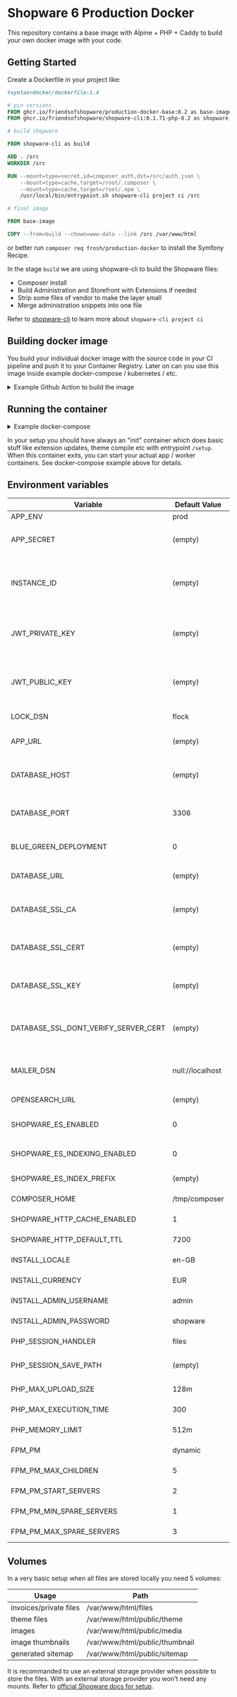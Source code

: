 # Shopware 6 Production Docker

This repository contains a base image with Alpine + PHP + Caddy to build your own docker image with your code.

## Getting Started

Create a Dockerfile in your project like:

```dockerfile
#syntax=docker/dockerfile:1.4

# pin versions
FROM ghcr.io/friendsofshopware/production-docker-base:8.2 as base-image
FROM ghcr.io/friendsofshopware/shopware-cli:0.1.71-php-8.2 as shopware-cli

# build shopware

FROM shopware-cli as build

ADD . /src
WORKDIR /src

RUN --mount=type=secret,id=composer_auth,dst=/src/auth.json \
    --mount=type=cache,target=/root/.composer \
    --mount=type=cache,target=/root/.npm \
    /usr/local/bin/entrypoint.sh shopware-cli project ci /src

# final image

FROM base-image

COPY --from=build --chown=www-data --link /src /var/www/html
```

or better run `composer req frosh/production-docker` to install the Symfony Recipe.

In the stage `build` we are using shopware-cli to build the Shopware files:

- Composer install
- Build Administration and Storefront with Extensions if needed
- Strip some files of vendor to make the layer small
- Merge administration snippets into one file

Refer to [shopware-cli](https://github.com/FriendsOfShopware/shopware-cli) to learn more about `shopware-cli project ci`

## Building docker image

You build your individual docker image with the source code in your CI pipeline and push it to your Container Registry. Later on can you use this image inside example docker-compose / kubernetes / etc.

<details>
  <summary>Example Github Action to build the image</summary>

```yaml
name: Build Docker Image

on:
  push:
    branches:
      - main

jobs:
  build:
    runs-on: ubuntu-latest
    steps:
      - name: Checkout Repository
        uses: actions/checkout@v3

      - name: Set up Docker Buildx
        uses: docker/setup-buildx-action@v2
        
      - name: Login into Github Docker Registery
        run: echo "${{ secrets.GITHUB_TOKEN }}" | docker login ghcr.io -u ${{ github.actor }} --password-stdin

      - name: Build and push
        uses: docker/build-push-action@v4
        with:
          context: .
          file: ./docker/Dockerfile
          push: true
          tags: ghcr.io/${{ github.repository_owner }}/${{ github.event.repository.name }}
```

</details>

## Running the container

<details>
  <summary>Example docker-compose</summary>

```yaml
version: "3.8"
services:
    db:
        image: mysql:8.0
        environment:
            MYSQL_ROOT_PASSWORD: 'shopware'
            MYSQL_USER: shopware
            MYSQL_PASSWORD: shopware
            MYSQL_DATABASE: shopware
        volumes:
        - mysql-data:/var/lib/mysql

    init-perm:
        image: alpine
        volumes:
            - files:/var/www/html/files
            - theme:/var/www/html/public/theme
            - media:/var/www/html/public/media
            - thumbnail:/var/www/html/public/thumbnail
            - sitemap:/var/www/html/public/sitemap
        command: chown 82:82 /var/www/html/files /var/www/html/public/theme /var/www/html/public/media /var/www/html/public/thumbnail /var/www/html/public/sitemap

    init:
        image: local
        build:
            context: .
        env_file: .app.env
        entrypoint: /setup
        volumes:
            - files:/var/www/html/files
            - theme:/var/www/html/public/theme
            - media:/var/www/html/public/media
            - thumbnail:/var/www/html/public/thumbnail
            - sitemap:/var/www/html/public/sitemap
        depends_on:
            db:
                condition: service_started
            init-perm:
                condition: service_completed_successfully
    web:
        image: local
        build:
            context: .
        volumes:
            - files:/var/www/html/files
            - theme:/var/www/html/public/theme
            - media:/var/www/html/public/media
            - thumbnail:/var/www/html/public/thumbnail
            - sitemap:/var/www/html/public/sitemap
        depends_on:
            init:
                condition: service_completed_successfully
        env_file: .app.env
        ports:
            - 8000:8000

    worker:
        image: local
        restart: unless-stopped
        build:
            context: .
        volumes:
            - files:/var/www/html/files
            - theme:/var/www/html/public/theme
            - media:/var/www/html/public/media
            - thumbnail:/var/www/html/public/thumbnail
            - sitemap:/var/www/html/public/sitemap
        depends_on:
        init:
            condition: service_completed_successfully
        env_file: .app.env
        entrypoint: [ "php", "bin/console", "messenger:consume", "async", "--time-limit=300", "--memory-limit=512M" ]
        deploy:
            replicas: 3

volumes:
    mysql-data:
    files:
    theme:
    media:
    thumbnail:
    sitemap:
```

</details>

In your setup you should have always an "init" container which does basic stuff like extension updates, theme compile etc with entrypoint `/setup`. 
When this container exits, you can start your actual app / worker containers. See docker-compose example above for details.

## Environment variables

| Variable                             | Default Value    | Description                                                                              |
|--------------------------------------|------------------|------------------------------------------------------------------------------------------|
| APP_ENV                              | prod             | Environment                                                                              |
| APP_SECRET                           | (empty)          | Can be generated with `openssl rand -hex 32`                                             |
| INSTANCE_ID                          | (empty)          | Unique Identifier for the Store: Can be generated with `openssl rand -hex 32`            |
| JWT_PRIVATE_KEY                      | (empty)          | Can be generated with `shopware-cli project generate-jwt --env`                          |
| JWT_PUBLIC_KEY                       | (empty)          | Can be generated with `shopware-cli project generate-jwt --env`                          |
| LOCK_DSN                             | flock            | DSN for Symfony locking                                                                  |
| APP_URL                              | (empty)          | Where Shopware will be accessible                                                        |
| DATABASE_HOST                        | (empty)          | Host of MySQL (needed for for checking is MySQL alive)                                   |
| DATABASE_PORT                        | 3306             | Host of MySQL (needed for for checking is MySQL alive)                                   |
| BLUE_GREEN_DEPLOYMENT                | 0                | This needs super priviledge to create trigger                                            |
| DATABASE_URL                         | (empty)          | MySQL credentials as DSN                                                                 |
| DATABASE_SSL_CA                      | (empty)          | Path to SSL CA file (needs to be readable for uid 512)                                   |
| DATABASE_SSL_CERT                    | (empty)          | Path to SSL Cert file (needs to be readable for uid 512)                                 |
| DATABASE_SSL_KEY                     | (empty)          | Path to SSL Key file (needs to be readable for uid 512)                                  |
| DATABASE_SSL_DONT_VERIFY_SERVER_CERT | (empty)          | Disables verification of the server certificate (1 disables it)                          |
| MAILER_DSN                           | null://localhost | Mailer DSN (Admin Configuration overwrites this)                                         |
| OPENSEARCH_URL                       | (empty)          | OpenSearch Hosts                                                                         |
| SHOPWARE_ES_ENABLED                  | 0                | OpenSearch Support Enabled?                                                              |
| SHOPWARE_ES_INDEXING_ENABLED         | 0                | OpenSearch Indexing Enabled?                                                             |
| SHOPWARE_ES_INDEX_PREFIX             | (empty)          | OpenSearch Index Prefix                                                                  |
| COMPOSER_HOME                        | /tmp/composer    | Caching for the Plugin Manager                                                           |
| SHOPWARE_HTTP_CACHE_ENABLED          | 1                | Is HTTP Cache enabled?                                                                   |
| SHOPWARE_HTTP_DEFAULT_TTL            | 7200             | Default TTL for Http Cache                                                               |
| INSTALL_LOCALE                       | en-GB            | Default locale for the Shop                                                              |
| INSTALL_CURRENCY                     | EUR              | Default currency for the Shop                                                            |
| INSTALL_ADMIN_USERNAME               | admin            | Default admin username                                                                   |
| INSTALL_ADMIN_PASSWORD               | shopware         | Default admin password                                                                   |
| PHP_SESSION_HANDLER                  | files            | Set to `redis` for redis session                                                         |
| PHP_SESSION_SAVE_PATH                | (empty)          | Set to `tcp://redis:6379` for redis session                                              |
| PHP_MAX_UPLOAD_SIZE                  | 128m             | See PHP documentation                                                                    |
| PHP_MAX_EXECUTION_TIME               | 300              | See PHP documentation                                                                    |
| PHP_MEMORY_LIMIT                     | 512m             | See PHP documentation                                                                    |
| FPM_PM                               | dynamic          | [See PHP FPM documentation](https://www.php.net/manual/en/install.fpm.configuration.php) |
| FPM_PM_MAX_CHILDREN                  | 5                | [See PHP FPM documentation](https://www.php.net/manual/en/install.fpm.configuration.php) |
| FPM_PM_START_SERVERS                 | 2                | [See PHP FPM documentation](https://www.php.net/manual/en/install.fpm.configuration.php) |
| FPM_PM_MIN_SPARE_SERVERS             | 1                | [See PHP FPM documentation](https://www.php.net/manual/en/install.fpm.configuration.php) |
| FPM_PM_MAX_SPARE_SERVERS             | 3                | [See PHP FPM documentation](https://www.php.net/manual/en/install.fpm.configuration.php) |


## Volumes

In a very basic setup when all files are stored locally you need 5 volumes:

| Usage                  | Path                           |
|------------------------|--------------------------------|
| invoices/private files | /var/www/html/files            |
| theme files            | /var/www/html/public/theme     |
| images                 | /var/www/html/public/media     |
| image thumbnails       | /var/www/html/public/thumbnail |
| generated sitemap      | /var/www/html/public/sitemap   |

It is recommanded to use an external storage provider when possible to store the files. With an external storage provider you won't need any mounts. Refer to [official Shopware docs for setup](https://developer.shopware.com/docs/guides/hosting/infrastructure/filesystem).

